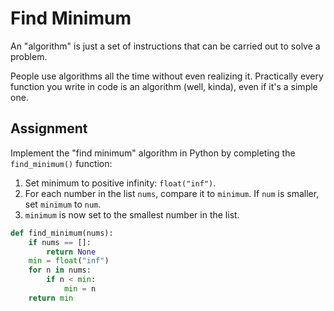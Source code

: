 # Find Minimum

An "algorithm" is just a set of instructions that can be carried out to solve a problem.

People use algorithms all the time without even realizing it. Practically every function you write in code is an algorithm (well, kinda), even if it's a simple one.

## Assignment

Implement the "find minimum" algorithm in Python by completing the `find_minimum()` function:

1. Set minimum to positive infinity: `float("inf")`.
2. For each number in the list `nums`, compare it to `minimum`. If `num` is smaller, set `minimum` to `num`.
3. `minimum` is now set to the smallest number in the list.

```py
def find_minimum(nums):
    if nums == []:
        return None
    min = float("inf")
    for n in nums:
        if n < min:
            min = n
    return min

```
